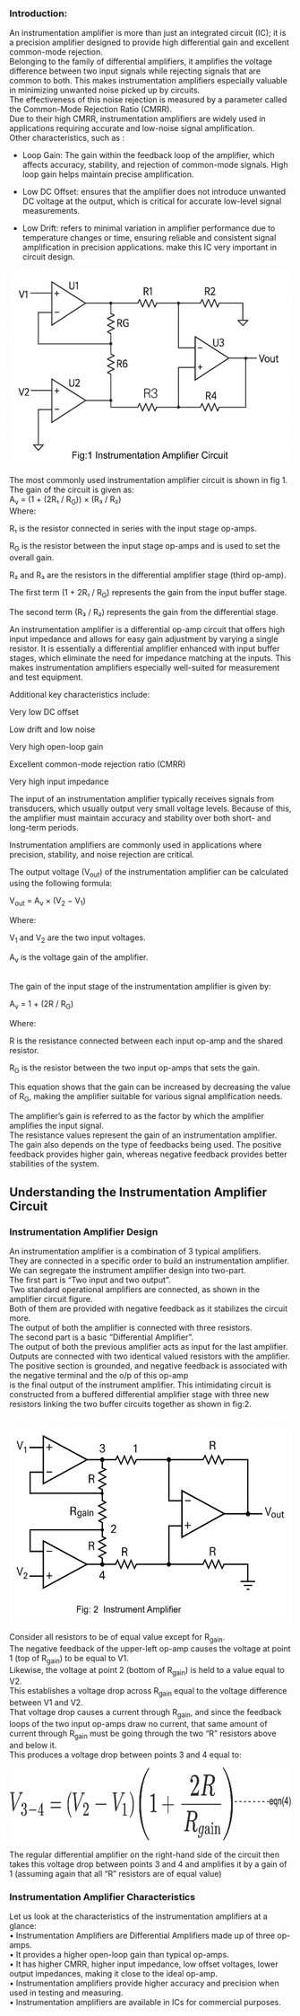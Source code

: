 <h3>Introduction:</h3>
An instrumentation amplifier is more than just an integrated circuit (IC); it is a precision amplifier designed to provide high differential gain and excellent common-mode rejection. <br>
Belonging to the family of differential amplifiers, it amplifies the voltage difference between two input signals while rejecting signals that are common to both.
This makes instrumentation amplifiers especially valuable in minimizing unwanted noise picked up by circuits.<br>
The effectiveness of this noise rejection is measured by a parameter called the Common-Mode Rejection Ratio (CMRR).<br>
Due to their high CMRR, instrumentation amplifiers are widely used in applications requiring accurate and low-noise signal amplification.<br>
 Other characteristics, such as : <br>

- Loop Gain: The gain within the feedback loop of the amplifier, which affects accuracy, stability, and rejection of common-mode signals. High loop gain helps maintain precise amplification. <br> 

- Low DC Offset: ensures that the amplifier does not introduce unwanted DC voltage at the output, which is critical for accurate low-level signal measurements.  <br>

- Low Drift: refers to minimal variation in amplifier performance due to temperature changes or time, ensuring reliable and consistent signal amplification in precision applications. make this IC very important in circuit design.
<p align="center">
  <img src="circuit1.jpg" alt="Instrumentation Amplifier Circuit" width="600" height="350">
</p>
The most commonly used instrumentation amplifier circuit is shown in fig 1.<br>
The gain of the circuit is given as: <br>
A<sub>v</sub> = (1 + (2R₁ / R<sub>G</sub>)) × (R₃ / R₂) <br>
Where:

R₁ is the resistor connected in series with the input stage op-amps.

R<sub>G</sub> is the resistor between the input stage op-amps and is used to set the overall gain.

R₂ and R₃ are the resistors in the differential amplifier stage (third op-amp).

The first term (1 + 2R₁ / R<sub>G</sub>) represents the gain from the input buffer stage.

The second term (R₃ / R₂) represents the gain from the differential stage.


<!--<p align="left">
  <img src="equation1.jpg" alt="gain of circuit" width="600" height="130">
</p>-->
An instrumentation amplifier is a differential op-amp circuit that offers high input impedance and allows for easy gain adjustment by varying a single resistor.
It is essentially a differential amplifier enhanced with input buffer stages, which eliminate the need for impedance matching at the inputs. This makes instrumentation amplifiers especially well-suited for measurement and test equipment.

Additional key characteristics include:

Very low DC offset

Low drift and low noise

Very high open-loop gain

Excellent common-mode rejection ratio (CMRR)

Very high input impedance

The input of an instrumentation amplifier typically receives signals from transducers, which usually output very small voltage levels. Because of this, the amplifier must maintain accuracy and stability over both short- and long-term periods.

Instrumentation amplifiers are commonly used in applications where precision, stability, and noise rejection are critical.


The output voltage (V<sub>out</sub>) of the instrumentation amplifier can be calculated using the following formula:

V<sub>out</sub> = A<sub>v</sub> × (V<sub>2</sub> − V<sub>1</sub>)

Where:

V<sub>1</sub> and V<sub>2</sub> are the two input voltages.

A<sub>v</sub> is the voltage gain of the amplifier.

<br>
<!--<p align="left">
  <img src="equation2.jpg" alt="" width="600" height="130">
</p>-->
<!--Where, (V2-V1) = Voltage difference of the input voltages<br>
 R = Resistor value the circuit <br>
Rg  = Gain Resistor <br>
So the value of R and Rg decides the gain of the amplifier.
 The value of gain can be calculated by using eqn(3) :<br>
<p align="left">
  <img src="equation3.jpg" alt="" width="550" height="110">
</p> --> 
The gain of the input stage of the instrumentation amplifier is given by:

A<sub>v</sub> = 1 + (2R / R<sub>G</sub>)

Where:

R is the resistance connected between each input op-amp and the shared resistor.

R<sub>G</sub> is the resistor between the two input op-amps that sets the gain.

This equation shows that the gain can be increased by decreasing the value of R<sub>G</sub>, making the amplifier suitable for various signal amplification needs.

The amplifier’s gain is referred to as the factor by which the amplifier amplifies the input signal.<br> The resistance values represent the gain of an instrumentation amplifier.<br> The gain also depends on the type of feedbacks being used. The positive feedback provides higher gain, whereas negative feedback provides better stabilities of the system.
<h2>Understanding the Instrumentation Amplifier Circuit</h2>

<h3>Instrumentation Amplifier Design</h3>
An instrumentation amplifier is a combination of 3 typical amplifiers.<br> They are connected in a specific order to build an instrumentation amplifier. <br>We can segregate the instrument amplifier design into two-part.<br>
The first part is “Two input and two output”. <br>Two standard operational amplifiers are connected, as shown in the amplifier circuit figure.<br> Both of them are provided with negative feedback as it stabilizes the circuit more.<br> The output of both the amplifier is connected with three resistors.<br>
The second part is a basic “Differential Amplifier”.<br>  The output of both the previous amplifier acts as input for the last amplifier.<br> Outputs are connected with two identical valued resistors with the amplifier. <br>
The positive section is grounded, and negative feedback is associated with the negative terminal and the o/p of this op-amp <br>is the final output of the instrument amplifier.
This intimidating circuit is constructed from a buffered differential amplifier stage with three new resistors linking the two buffer circuits together as shown in fig:2. <br> <br>
<p align="center">
  <img src="circuit2.png" alt="Instrumentation Amplifier Circuit" width="600" height="350">
</p>

Consider all resistors to be of equal value except for R<sub>gain</sub>.<br>The negative feedback of the upper-left op-amp causes the voltage at point 1 (top of R<sub>gain</sub>) to be equal to V1.<br> Likewise, the voltage at point 2 (bottom of R<sub>gain</sub>) is held to a value equal to V2.<br> This establishes a voltage drop across R<sub>gain</sub> equal to the voltage difference between V1 and V2. <br>That voltage drop causes a current through R<sub>gain</sub>, and since the feedback loops of the two input op-amps draw no current, that same amount of current through R<sub>gain</sub> must be going through the two “R” resistors above and below it.<br>This produces a voltage drop between points 3 and 4 equal to:
<p align="left">
  <img src="equation4.jpg" alt="" width="600" height="130">
</p>
The regular differential amplifier on the right-hand side of the circuit then takes this voltage drop between points 3 and 4 and amplifies it by a gain of 1 (assuming again that all “R” resistors are of equal value)<br>
<h3>Instrumentation Amplifier Characteristics</h3>
Let us look at the characteristics of the instrumentation amplifiers at a glance:<br>
•	Instrumentation Amplifiers are Differential Amplifiers made up of three op-amps.<br>
•	It provides a higher open-loop gain than typical op-amps.<br>
•	It has higher CMRR, higher input impedance, low offset voltages, lower output impedances, making it close to the ideal op-amp.<br>
•	Instrumentation amplifiers provide higher accuracy and precision when used in testing and measuring.<br>
•	Instrumentation amplifiers are available in ICs for commercial purposes.<br>

